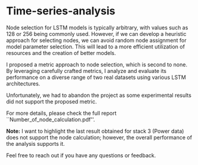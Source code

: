# Time-series-analysis

Node selection for LSTM models is typically arbitrary, with values such as 128 or 256 being commonly used. However, if we can develop a heuristic approach for selecting nodes, we can avoid random node assignment for model parameter selection. This will lead to a more efficient utilization of resources and the creation of better models.

I proposed a metric approach to node selection, which is second to none. By leveraging carefully crafted metrics, I analyze and evaluate its performance on a diverse range of two real datasets using various LSTM architectures.

Unfortunately, we had to abandon the project as some experimental results did not support the proposed metric. 

For more details, please check the full report ``Number_of_node_calculation.pdf''.

**Note:** I want to highlight the last result obtained for stack 3 (Power data) does not support the node calculation; however, the overall performance of the analysis supports it.

Feel free to reach out if you have any questions or feedback.
